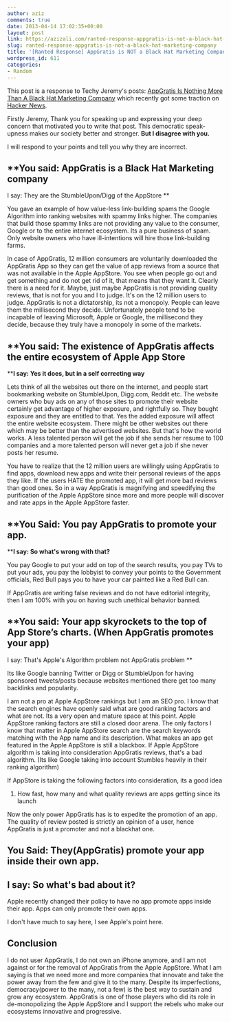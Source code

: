 ```yaml
---
author: aziz
comments: true
date: 2013-04-14 17:02:35+00:00
layout: post
link: https://azizali.com/ranted-response-appgratis-is-not-a-black-hat-marketing-company/
slug: ranted-response-appgratis-is-not-a-black-hat-marketing-company
title: '[Ranted Response] AppGratis is NOT a Black Hat Marketing Company'
wordpress_id: 611
categories:
- Random
---
```


This post is a response to Techy Jeremy's posts:
[AppGratis Is Nothing More Than A Black Hat Marketing Company](http://techyjeremy.tumblr.com/post/47783569514/appgratis-is-nothing-more-than-a-black-hat-marketing) which recently got some traction on [Hacker News](https://news.ycombinator.com/item?id=5538869).

Firstly Jeremy, Thank you for speaking up and expressing your deep concern that motivated you to write that post. This democratic speak-upness makes our society better and stronger. **But I disagree with you.**

<!-- more -->I will respond to your points and tell you why they are incorrect.


## **You said: AppGratis is a Black Hat Marketing company
I say: They are the StumbleUpon/Digg of the AppStore **


You gave an example of how value-less link-building spams the Google Algorithm into ranking websites with spammy links higher. The companies that build those spammy links are not providing any value to the consumer, Google or to the entire internet ecosystem. Its a pure business of spam. Only website owners who have ill-intentions will hire those link-building farms.

In case of AppGratis, 12 million consumers are voluntarily downloaded the AppGratis App so they can get the value of app reviews from a source that was not available in the Apple AppStore. You see when people go out and get something and do not get rid of it, that means that they want it. Clearly there is a need for it. Maybe, just maybe AppGratis is not providing quality reviews, that is not for you and I to judge. It's on the 12 million users to judge. AppGratis is not a dictatorship, its not a monopoly. People can leave them the millisecond they decide. Unfortunately people tend to be incapable of leaving Microsoft, Apple or Google, the millisecond they decide, because they truly have a monopoly in some of the markets.


## **You said: The existence of AppGratis affects the entire ecosystem of Apple App Store
****I say: Yes it does, but in a self correcting way**


Lets think of all the websites out there on the internet, and people start bookmarking website on StumbleUpon, Digg.com, Reddit etc. The website owners who buy ads on any of those sites to promote their website certainly get advantage of higher exposure, and rightfully so. They bought exposure and they are entitled to that. Yes the added exposure will affect the entire website ecosystem. There might be other websites out there which may be better than the advertised websites. But that's how the world works. A less talented person will get the job if she sends her resume to 100 companies and a more talented person will never get a job if she never posts her resume.

You have to realize that the 12 million users are willingly using AppGratis to find apps, download new apps and write their personal reviews of the apps they like. If the users HATE the promoted app, it will get more bad reviews than good ones. So in a way AppGratis is magnifying and speedifying the purification of the Apple AppStore since more and more people will discover and rate apps in the Apple AppStore faster.


## **You Said: You pay AppGratis to promote your app.
****I say: So what's wrong with that?**


You pay Google to put your add on top of the search results, you pay TVs to put your ads, you pay the lobbyist to convey your points to the Government officials, Red Bull pays you to have your car painted like a Red Bull can.

If AppGratis are writing false reviews and do not have editorial integrity, then I am 100% with you on having such unethical behavior banned.


## **You said: Your app skyrockets to the top of App Store’s charts. (When AppGratis promotes your app)
I say: That's Apple's Algorithm problem not AppGratis problem **


Its like Google banning Twitter or Digg or StumbleUpon for having sponsored tweets/posts because websites mentioned there get too many backlinks and popularity.

I am not a pro at Apple AppStore rankings but I am an SEO pro. I know that the search engines have openly said what are good ranking factors and what are not. Its a very open and mature space at this point. Apple AppStore ranking factors are still a closed door arena. The only factors I know that matter in Apple AppStore search are the search keywords matching with the App name and its description. What makes an app get featured in the Apple AppStore is still a blackbox. If Apple AppStore algorithm is taking into consideration AppGratis reviews, that's a bad algorithm. (Its like Google taking into account Stumbles heavily in their ranking algorithm)

If AppStore is taking the following factors into consideration, its a good idea



	
  1. How fast, how many and what quality reviews are apps getting since its launch


Now the only power AppGratis has is to expedite the promotion of an app. The quality of review posted is strictly an opinion of a user, hence AppGratis is just a promoter and not a blackhat one.


## **You Said: They(AppGratis) promote your app inside their own app.**




## **I say: So what's bad about it?**


Apple recently changed their policy to have no app promote apps inside their app. Apps can only promote their own apps.

I don't have much to say here, I see Apple's point here.


## **Conclusion**


I do not user AppGratis, I do not own an iPhone anymore, and I am not against or for the removal of AppGratis from the Apple AppStore. What I am saying is that we need more and more companies that innovate and take the power away from the few and give it to the many. Despite its imperfections, democracy(power to the many, not a few) is the best way to sustain and grow any ecosystem. AppGratis is one of those players who did its role in de-monopolizing the Apple AppStore and I support the rebels who make our ecosystems innovative and progressive.
